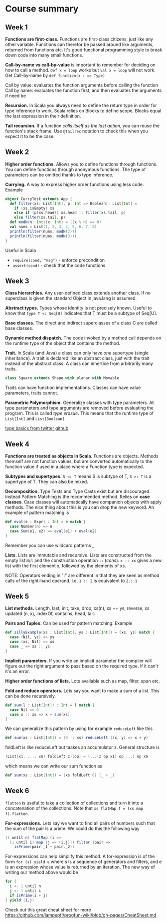 # Course summary

## Week 1
**Functions are first-class.** Functions are first-class citizens, just like any other variable. 
Functions can therefor be passed around like arguments, returned from functions etc.
It's good functional programming style to break down code into many small functions.

**Call-by-name vs call-by-value** is important to remember for deciding on how to call a method.
```Def x = loop``` works but ```val x = loop``` will not work. Get Call-by-name by ```def function(x : => Type)```

Call by value: evaluates the function arguments before calling the function
Call by name: evaluates the function first, and then evaluates the arguments if need be

**Recursion.** In Scala you always need to define the return type in order for type inference to work.
Scala relies on Blocks to define scope. Blocks equal the last expression in their definition.

**Tail recursion.** If a function *calls itself as the last action*, you can reuse the function's stack frame. Use ```@tailrec``` notation to check this when you expect it to be the case.

## Week 2
**Higher order functions.** Allows you to define functions through functions. You can define functions through anonymous functions. The type of parameters can be omitted thanks to type inference.

**Currying.** A way to express higher order functions using less code. Example
```Scala
object CurryTest extends App {
  def filter(xs: List[Int], p: Int => Boolean): List[Int] =
    if (xs.isEmpty) xs
    else if (p(xs.head)) xs.head :: filter(xs.tail, p)
    else filter(xs.tail, p)
  def modN(n: Int)(x: Int) = ((x % n) == 0)
  val nums = List(1, 2, 3, 4, 5, 6, 7, 8)
  println(filter(nums, modN(2)))
  println(filter(nums, modN(3)))
}
```
Useful in Scala
* ```require(cond, "msg")``` - enforce precondition
* ```assert(cond)``` - check that the code functions

## Week 3
**Class hierarchies.** Any user-defined class extends another class. If no superclass is given the standard Object in java.lang is assumed.

**Abstract types.** Types whose identity is not precisely known. Useful to know that ```type T <: Seq[U]``` indicates that T must be a subtype of Seq[U].

**Base classes.** The direct and indirect superclasses of a class C are called base classes.

**Dynamic method dispatch.** The code invoked by a method call depends on the runtime type of the object that contains the method.

**Trait.** In Scala (and Java) a class can only have *one* supertype (single inheritance). A trait is declared like an abstract class, just with the trait instead of the abstract class. A class can inhertice from arbitrarily many traits.
```Scala
class Square extends Shape with planar with Movable
```
Traits can have function implementations. Classes can have value parameters, traits cannot.

**Parametric Polymorphism.** Generalize classes with type parameters. All type parameters and type arguments are removed before evaluating the program. This is called *type erasue*. This means that the runtime type of ```List[Int]``` and ```List[Boolean]```.

[type basics from twitter github](https://twitter.github.io/scala_school/type-basics.html)

## Week 4

**Functions are treated as objects in Scala.** Functions are objects. Methods themself are not function values, but are converted automatically to the function value if used in a place where a Function type is expected.

**Subtypes and supertypes.** ```S <: T``` means S is subtype of T, ```S >: T``` is a supertype of T. They can also be mixed.

**Decomposition.** Type Tests and Type Casts exist but are discouraged. Instead Pattern Matching is the recommended method.
Relies on **case classes**. Case classes will automatically have companion objects with apply methods. The nice thing about this is you can drop the new keyword. An example of pattern matching is
```Scala
def eval(e : Expr) : Int = e match {
  case Number(n) => n
  case Sum(e1, e2) => eval(e1) + eval(e2)
}
```
Remember you can use wildcard patterns _

**Lists.** Lists are immutable and recursive. Lists are constructed from the empty list ```Nil``` and the construction operation ```::``` (*cons*). ```x :: xs``` gives a new list with the first element x, followed by the elements of xs.

NOTE: Operators ending in ":" are different in that they are seen as method calls of the right-hand operand.
I.e.  ```1 :: 2``` is equivalent to ```2.::1```

## Week 5

**List methods.** Length, last, init, take, drop, xs(n), xs ++ ys, reverse, xs updated (n, x), indexOf, contains, head, tail.

**Pairs and Tuples.** Can be used for pattern matching. Example
```Scala
def sillyExample(xs : List[Int], ys : List[Int]) = (xs, ys) match {
  case (Nil, ys) => ys
  case (xs, Nil) => xs
  case _ => xs :: ys
}
```
**Implicit parameters.** If you write an implicit parameter the compiler will figure out the right argument to pass based on the required type. If it can't it's an error.

**Higher order functions of lists.** Lots available such as map, filter, span etc.

**Fold and reduce operators.** Lets say you want to make a sum of a list. This can be done recursively.
```Scala
def sum(l : List[Int]) : Int = l match {
  case Nil => 0
  case x :: xs => x + sum(xs)
}
```
We can generalize this pattern by using for example ```reduceLeft``` like this
```Scala
def sum(xs : List[Int]) = (0 :: xs) reduceLeft ((x, y) => x + y)
```
foldLeft is like reduceLeft but taakes an accumulator z. General structure is
```Scala
(List(x1, ..., xn) foldLeft z)(op) = (...(z op x1) op ...) op xn
```
which means we can write our sum function as
```Scala
def sum(xs : List[Int]) = (xs foldLeft 0) (_ + _)
```

## Week 6
```flatten``` is useful to take a collection of collections and turn it into a concatenation of the collections.
Note that ```xs flatMap f = (xs map f).flatten```.

**For-expressions.** Lets say we want to find all pairs of numbers such that the sum of the pair is a prime. We could do this the following way
```Scala
(1 until n) flatMap (i =>
  (1 until i) map (j => (i,j))) filter (pair => 
    isPrime(pair._1 + pair._2))
```
For-expressions can help simplify this method. A for-expression is of the form ```for (s) yield e``` where s is a sequence of generators and filters, and e is an expression whose value is returned by an iteration. The new way of writing our method above would be
```Scala
for {
  i <- 1 until n
  j <- 1 until i
  if isPrime(i + j)
} yield (i,j)
```

Check out this great cheat sheet for more https://github.com/lampepfl/progfun-wiki/blob/gh-pages/CheatSheet.md
